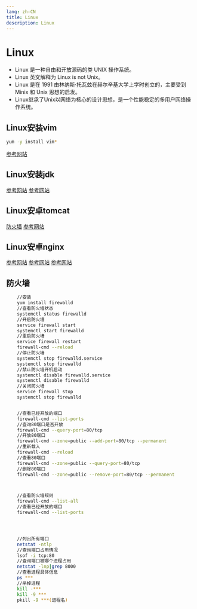 ```yaml
---
lang: zh-CN
title: Linux
description: Linux
---
```


# Linux
- Linux 是一种自由和开放源码的类 UNIX 操作系统。
- Linux 英文解释为 Linux is not Unix。
- Linux 是在 1991 由林纳斯·托瓦兹在赫尔辛基大学上学时创立的，主要受到 Minix 和 Unix 思想的启发。
- Linux继承了Unix以网络为核心的设计思想，是一个性能稳定的多用户网络操作系统。

## Linux安装vim
``` sh
yum -y install vim*
```
[参考网站](https://blog.csdn.net/sunnyzyq/article/details/87089614)


## Linux安装jdk
[参考网站](https://zhuanlan.zhihu.com/p/343227137)
[参考网站](https://www.runoob.com/linux/linux-vim.html)

## Linux安卓tomcat
[防火墙](https://blog.csdn.net/beyondrl/article/details/90229495)
[参考网站](https://blog.csdn.net/qq_45752401/article/details/122998462)

## Linux安卓nginx 
[参考网站](https://blog.csdn.net/jrn1012/article/details/70598363)
[参考网站](https://blog.csdn.net/t8116189520/article/details/81909574)
[参考网站](https://blog.csdn.net/w15977858408/article/details/104836066)

## 防火墙
``` sh
    //安装
    yum install firewalld
    //查看防火墙状态
    systemctl status firewalld
    //开启防火墙
    service firewall start
    systemctl start firewalld
    //重启防火墙
    service firewall restart
    firewall-cmd --reload
    //停止防火墙
    systemctl stop firewalld.service
    systemctl stop firewalld
    //禁止防火墙开机启动
    systemctl disable firewalld.service
    systemctl disable firewalld
    //关闭防火墙
    service firewall stop
    systemctl stop firewalld


    //查看已经开放的端口
    firewall-cmd --list-ports
    //查询80端口是否开放
    firewall-cmd --query-port=80/tcp
    //开放80端口
    firewall-cmd --zone=public --add-port=80/tcp --permanent
    //重新载入
    firewall-cmd --reload
    //查看80端口
    firewall-cmd --zone=public --query-port=80/tcp
    //删除80端口
    firewall-cmd --zone=public --remove-port=80/tcp --permanent



    //查看防火墙规则
    firewall-cmd --list-all
    //查看已经开放的端口
    firewall-cmd --list-ports




    //列出所有端口
    netstat -ntlp
    //查询端口占用情况
    lsof -i tcp:80
    //查询端口被哪个进程占用
    netstat -lnp|grep 8000
    //查看进程具体信息
    ps ***
    //杀掉进程
    kill -***
    kill -9 ***
    pkill -9 ***(进程名)
```